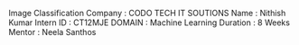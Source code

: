 Image Classification
Company : CODO TECH IT SOUTIONS 
Name : Nithish Kumar 
Intern ID : CT12MJE 
DOMAIN : Machine Learning 
Duration : 8 Weeks
Mentor : Neela Santhos
